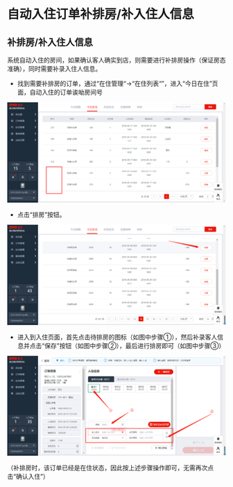 # 自动入住订单补排房/补入住人信息

## 补排房/补入住人信息

系统自动入住的房间，如果确认客人确实到店，则需要进行补排房操作（保证房态准确），同时需要补录入住人信息。

* 找到需要补排房的订单，通过“在住管理“→“在住列表“”，进入“今日在住”页面，自动入住的订单诶呦房间号

![](../../../.gitbook/assets/image%20%28675%29.png)

* 点击“排房”按钮。

![](../../../.gitbook/assets/image%20%28244%29.png)

* 进入到入住页面，首先点击待排房的图标（如图中步骤①），然后补录客人信息并点击“保存”按钮（如图中步骤②），最后进行排房即可（如图中步骤③）

![](../../../.gitbook/assets/image%20%2810%29.png)

（补排房时，该订单已经是在住状态，因此按上述步骤操作即可，无需再次点击“确认入住”）

